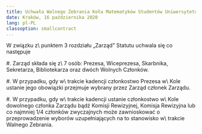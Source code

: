 ```yaml
---
title: Uchwała Walnego Zebrania Koła Matematyków Studentów Uniwersytetu Jagiellońskiego im. prof. Stanisława Zaremby w\ sprawie składu Zarządu 
date: Kraków, 16 października 2020
lang: pl-PL
classoption: smallcontract
...
```


W związku z\ punktem 3 rozdziału „Zarząd” Statutu uchwala się co następuje

#. Zarząd składa się z\ 7 osób: Prezesa, Wiceprezesa, Skarbnika, Sekretarza, Bibliotekarza oraz dwóch Wolnych Członków.

#. W przypadku, gdy w\ trakcie kadencji członkostwo Prezesa w\ Kole ustanie jego obowiązki przejmuje wybrany przez Zarząd członek Zarządu.

#. W przypadku, gdy w\ trakcie kadencji ustanie członkostwo w\ Kole dowolnego członka Zarządu bądź Komisji Rewizyjnej, Komisja Rewizyjna lub co najmniej 1/4 członków zwyczajnych może zawnioskować o przeprowadzenie wyborów uzupełniających na to stanowisko w\ trakcie Walnego Zebrania.
